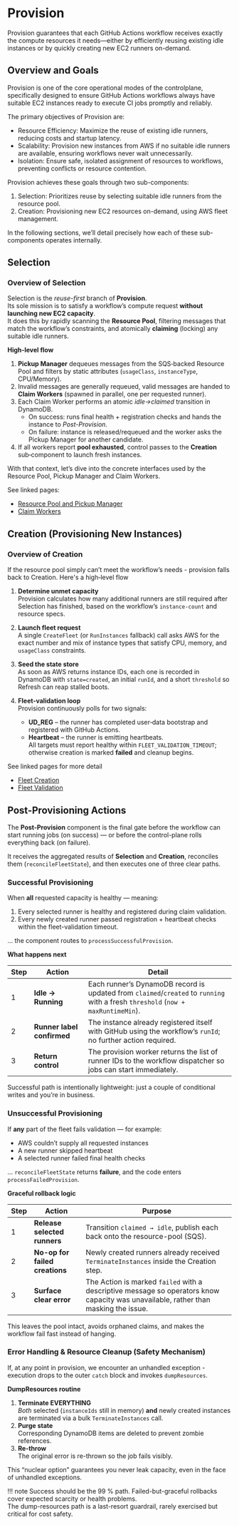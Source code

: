 # Provision

Provision guarantees that each GitHub Actions workflow receives exactly the compute resources it needs—either by efficiently reusing existing idle instances or by quickly creating new EC2 runners on-demand.

## Overview and Goals

Provision is one of the core operational modes of the controlplane, specifically designed to ensure GitHub Actions workflows always have suitable EC2 instances ready to execute CI jobs promptly and reliably.

The primary objectives of Provision are:

- Resource Efficiency: Maximize the reuse of existing idle runners, reducing costs and startup latency.
- Scalability: Provision new instances from AWS if no suitable idle runners are available, ensuring workflows never wait unnecessarily.
- Isolation: Ensure safe, isolated assignment of resources to workflows, preventing conflicts or resource contention.

Provision achieves these goals through two sub-components:

 1. Selection: Prioritizes reuse by selecting suitable idle runners from the resource pool.
 2. Creation: Provisioning new EC2 resources on-demand, using AWS fleet management.

In the following sections, we’ll detail precisely how each of these sub-components operates internally.

## Selection

### Overview of Selection

Selection is the *reuse-first* branch of **Provision**.  
Its sole mission is to satisfy a workflow’s compute request **without launching new EC2 capacity**.  
It does this by rapidly scanning the **Resource Pool**, filtering messages that match the workflow’s constraints, and atomically **claiming** (locking) any suitable idle runners.

**High‑level flow**

1. **Pickup Manager** dequeues messages from the SQS‑backed Resource Pool and filters by static attributes (`usageClass`, `instanceType`, CPU/Memory).
2. Invalid messages are generally requeued, valid messages are handed to **Claim Workers** (spawned in parallel, one per requested runner).
3. Each Claim Worker performs an atomic *idle->claimed* transition in DynamoDB.  
    - On success: runs final health + registration checks and hands the instance to *Post-Provision*.  
    - On failure: instance is released/requeued and the worker asks the Pickup Manager for another candidate.
4. If all workers report **pool exhausted**, control passes to the **Creation** sub‑component to launch fresh instances.

With that context, let’s dive into the concrete interfaces used by the Resource Pool, Pickup Manager and Claim Workers.

See linked pages:

- [Resource Pool and Pickup Manager](./selection/resource-pool-and-pickup-manager.md)
- [Claim Workers](./selection/claim-workers.md)

## Creation (Provisioning New Instances)

### Overview of Creation

If the resource pool simply can’t meet the workflow’s needs - provision falls back to Creation. Here's a high‑level flow

1. **Determine unmet capacity**  
   Provision calculates how many additional runners are still required after Selection has finished, based on the workflow’s `instance-count` and resource specs.

2. **Launch fleet request**  
   A single `CreateFleet` (or `RunInstances` fallback) call asks AWS for the exact number and mix of instance types that satisfy CPU, memory, and `usageClass` constraints.

3. **Seed the state store**  
   As soon as AWS returns instance IDs, each one is recorded in DynamoDB with `state=created`, an initial `runId`, and a short `threshold` so Refresh can reap stalled boots.

4. **Fleet‑validation loop**  
   Provision continuously polls for two signals:  
      - **UD_REG** – the runner has completed user‑data bootstrap and registered with GitHub Actions.  
      - **Heartbeat** – the runner is emitting heartbeats.  
   All targets must report healthy within `FLEET_VALIDATION_TIMEOUT`; otherwise creation is marked **failed** and cleanup begins.

See linked pages for more detail

- [Fleet Creation](./creation/fleet-creation.md)
- [Fleet Validation](./creation/fleet-validation.md)

## Post-Provisioning Actions

The **Post-Provision** component is the final gate before the workflow can start running jobs (on success) — or before the control-plane rolls everything back (on failure).  

It receives the aggregated results of **Selection** and **Creation**, reconciles them (`reconcileFleetState`), and then executes one of three clear paths.

### Successful Provisioning

When **all** requested capacity is healthy — meaning:

1. Every selected runner is healthy and registered during claim validation.
2. Every newly created runner passed registration + heartbeat checks within the fleet-validation timeout.

... the component routes to `processSuccessfulProvision`.

**What happens next**

| Step | Action | Detail |
|------|--------|--------|
| 1 | **Idle → Running** | Each runner’s DynamoDB record is updated from `claimed`/`created` to `running` with a fresh `threshold` (`now + maxRuntimeMin`). |
| 2 | **Runner label confirmed** | The instance already registered itself with GitHub using the workflow’s `runId`; no further action required. |
| 3 | **Return control** | The provision worker returns the list of runner IDs to the workflow dispatcher so jobs can start immediately. |

Successful path is intentionally lightweight: just a couple of conditional writes and you’re in business.

### Unsuccessful Provisioning

If **any** part of the fleet fails validation — for example:

- AWS couldn’t supply all requested instances  
- A new runner skipped heartbeat  
- A selected runner failed final health checks  

... `reconcileFleetState` returns **failure**, and the code enters `processFailedProvision`.

**Graceful rollback logic**

| Step | Action | Purpose |
|------|--------|---------|
| 1 | **Release selected runners** | Transition `claimed → idle`, publish each back onto the resource-pool (SQS). |
| 2 | **No-op for failed creations** | Newly created runners already received `TerminateInstances` inside the Creation step. |
| 3 | **Surface clear error** | The Action is marked `failed` with a descriptive message so operators know capacity was unavailable, rather than masking the issue. |

This leaves the pool intact, avoids orphaned claims, and makes the workflow fail fast instead of hanging.

### Error Handling & Resource Cleanup (Safety Mechanism)

If, at any point in provision, we encounter an unhandled exception - execution drops to the outer `catch` block and invokes `dumpResources`.

**DumpResources routine**

1. **Terminate EVERYTHING**  
   *Both* selected (`instanceIds` still in memory) **and** newly created instances are terminated via a bulk `TerminateInstances` call.  
2. **Purge state**  
   Corresponding DynamoDB items are deleted to prevent zombie references.
3. **Re-throw**  
   The original error is re-thrown so the job fails visibly.

This “nuclear option” guarantees you never leak capacity, even in the face of unhandled exceptions.

!!! note
    Success should be the 99 % path. Failed-but-graceful rollbacks cover expected scarcity or health problems.  
    The dump-resources path is a last-resort guardrail, rarely exercised but critical for cost safety.
